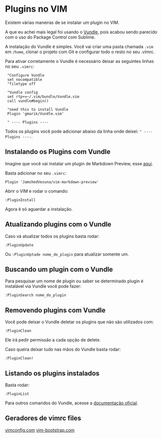 # Plugins no VIM

Existem várias maneiras de se instalar um plugin no VIM. 

A que eu achei mais legal foi usando o [Vundle](https://github.com/VundleVim/Vundle.vim), pois acabou sendo parecido com o uso do Package Control com Sublime.

A instalação do Vundle é simples. Você vai criar uma pasta chamada `.vim` em `/home`, clonar o projeto com Git e configurar todo o resto no seu .vimrc.

Para ativar corretamente o Vundle é necessário deixar as seguintes linhas no seu
`.vimrc`:

```
 "Configure Vundle
 set nocompatible
 "filetype off
 
 "Vundle config
 set rtp+=~/.vim/bundle/Vundle.vim
 call vundle#begin()
 
 "need this to install Vundle
 Plugin 'gmarik/Vundle.vim'
  
 " ---- Plugins ----
```

Todos os plugins você pode adicionar abaixo da linha onde deixei: `" ----
Plugins ----`.

## Instalando os Plugins com Vundle

Imagine que você vai instalar um plugin de Markdown Preview, esse
[aqui](https://github.com/JamshedVesuna/vim-markdown-preview).

Basta adicionar no seu `.vimrc`:

```
Plugin 'JamshedVesuna/vim-markdown-preview'
```

Abrir o VIM e rodar o comando:

```
:PluginInstall
```

Agora é só aguardar a instalação.

## Atualizando plugins com o Vundle

Caso vá atualizar todos os plugins basta rodar:

```
:PluginUpdate
```

Ou `:PluginUptade nome_do_plugin` para atualizar somente um.

## Buscando um plugin com o Vundle

Para pesquisar um nome de plugin ou saber se determinado plugin é instalável via
Vundle você pode fazer:

```
:PluginSearch nome_do_plugin
```

## Removendo plugins com Vundle

Você pode deixar o Vundle deletar os plugins que não são utilizados com:

```
:PluginClean
```

Ele irá pedir permissão a cada opção de delete.

Caso queira deixar tudo nas mãos do Vundle basta rodar:

```
:PluginClean!
```

## Listando os plugins instalados

Basta rodar:

```
:PluginList
```

Para outros comandos do Vundle, acesse a [documentação
oficial](https://github.com/VundleVim/Vundle.vim).

## Geradores de vimrc files

[vimconfig.com](http://vimconfig.com/)
[vim-bootstrap.com](http://vim-bootstrap.com/)
